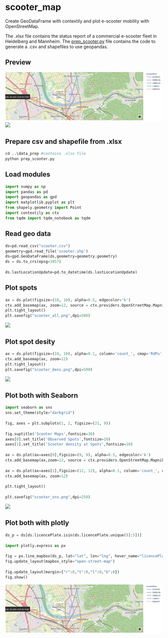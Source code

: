 # scooter_map
Create GeoDataFrame with contextily and plot e-scooter mobility with OpenStreetMap.

The .xlsx file contains the status report of a commercial e-scooter fleet in Heidelberg and Mannheim. The [prep_scooter.py](https://github.com/ambader/scooter_map/blob/main/data_prep/prep_scooter.py) file contains the code to generate a .csv and shapefiles to use geopandas.

## Preview
![](https://raw.githubusercontent.com/ambader/scooter_map/main/img/plotly_scooter.gif)
![](https://raw.githubusercontent.com/ambader/scooter_map/main/img/scooter_sns.png)

## Prepare csv and shapefile from .xlsx
```python
cd ..\data_prep #contains .xlsx file
python prep_scooter.py
```
## Load modules
```python
import numpy as np
import pandas as pd
import geopandas as gpd
import matplotlib.pyplot as plt
from shapely.geometry import Point
import contextily as ctx
from tqdm import tqdm_notebook as tqdm
```
## Read geo data
```python
ds=pd.read_csv("scooter.csv")
geometry=gpd.read_file('scooter.shp')
ds=gpd.GeoDataFrame(ds,geometry=geometry.geometry)
ds = ds.to_crs(epsg=3857)

ds.lastLocationUpdate=pd.to_datetime(ds.lastLocationUpdate)
```
## Plot spots
```python
ax = ds.plot(figsize=(10, 10), alpha=0.5, edgecolor='k')
ctx.add_basemap(ax, zoom=12, source = ctx.providers.OpenStreetMap.Mapnik)
plt.tight_layout()
plt.savefig("scooter_all.png",dpi=500)
```
![](https://raw.githubusercontent.com/ambader/scooter_map/main/img/scooter_all.png)
## Plot spot desity
```python
ax = ds.plot(figsize=(10, 10), alpha=0.1, column='count_', cmap='RdPu', legend=True, legend_kwds={'shrink': 0.755})
ctx.add_basemap(ax, zoom=12)
plt.tight_layout()
plt.savefig("scooter_dens.png",dpi=500)
```
![](https://raw.githubusercontent.com/ambader/scooter_map/main/img/scooter_dens.png)

## Plot both with Seaborn
```python
import seaborn as sns
sns.set_theme(style="darkgrid")

fig, axes = plt.subplots(1, 2, figsize=(21, 9))

fig.suptitle('Scooter Maps',fontsize=30)
axes[0].set_title('Observed Spots',fontsize=10)
axes[1].set_title('Scooter density at Spots',fontsize=10)

ax = ds.plot(ax=axes[0],figsize=(9, 9), alpha=0.5, edgecolor='k')
ctx.add_basemap(ax,zoom=12, source = ctx.providers.OpenStreetMap.Mapnik)

ax = ds.plot(ax=axes[1],figsize=(12, 12), alpha=0.1, column='count_', cmap='RdPu', legend=True, legend_kwds={'shrink': .99})
ctx.add_basemap(ax, zoom=12)

plt.tight_layout()

plt.savefig("scooter_sns.png",dpi=250)
```
![](https://raw.githubusercontent.com/ambader/scooter_map/main/img/scooter_sns.png)

## Plot both with plotly

```python
ds_p = ds[ds.licencePlate.isin(ds.licencePlate.unique()[:5])]

import plotly.express as px

fig = px.line_mapbox(ds_p, lat="lat", lon="lng", hover_name="licencePlate", hover_data=["licencePlate", "lastLocationUpdate"],color="licencePlate", zoom=12, height=300)
fig.update_layout(mapbox_style="open-street-map")

fig.update_layout(margin={"r":0,"t":0,"l":0,"b":0})
fig.show()
```
![](https://raw.githubusercontent.com/ambader/scooter_map/main/img/plotly_scooter.gif)
